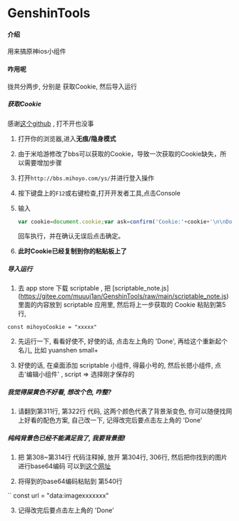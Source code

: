 # GenshinTools

#### 介绍
用来搞原神ios小组件

#### 咋用呢

拢共分两步, 分别是 获取Cookie, 然后导入运行

##### 获取Cookie

感谢[这个github](https://github.com/Womsxd/AutoMihoyoBBS/) , 打不开也没事

1. 打开你的浏览器,进入**无痕/隐身模式**

2. 由于米哈游修改了bbs可以获取的Cookie，导致一次获取的Cookie缺失，所以需要增加步骤

3. 打开`http://bbs.mihoyo.com/ys/`并进行登入操作

4. 按下键盘上的`F12`或右键检查,打开开发者工具,点击Console

5. 输入

   ```javascript
   var cookie=document.cookie;var ask=confirm('Cookie:'+cookie+'\n\nDo you want to copy the cookie to the clipboard?');if(ask==true){copy(cookie);msg=cookie}else{msg='Cancel'}
   ```

   回车执行，并在确认无误后点击确定。

7. **此时Cookie已经复制到你的粘贴板上了**

##### 导入运行

1. 去 app store 下载 scriptable , 把 [scriptable_note.js] (https://gitee.com/muuuj1an/GenshinTools/raw/main/scriptable_note.js)里面的内容放到 scriptable 应用里, 然后将上一步获取的 Cookie 粘贴到第5行, 

`` const mihoyoCookie = "xxxxx" ``

2. 先运行一下, 看看好使不, 好使的话, 点击左上角的 'Done', 再给这个重新起个名儿, 比如 yuanshen small+

3. 好使的话, 在桌面添加 scriptable 小组件, 得最小号的, 然后长摁小组件, 点击'编辑小组件' , script => 选择刚才保存的

##### 我觉得屎黄色不好看, 想改个色, 咋整?

1. 请翻到第311行, 第322行 代码, 这两个颜色代表了背景渐变色, 你可以随便找网上好看的配色方案, 自己改一下, 记得改完后要点击左上角的 'Done'

##### 纯纯背景色已经不能满足我了, 我要背景图!

1. 把 第308~第314行 代码注释掉, 放开 第304行, 306行, 然后把你找到的图片进行base64编码 可以到[这个网址](http://www.jsons.cn/img2base64/)

2. 将得到的base64编码粘贴到 第540行 

`` const url = "data:imagexxxxxxx"

3. 记得改完后要点击左上角的 'Done'